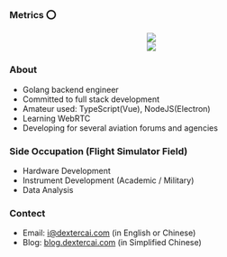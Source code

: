 

### Metrics ⭕
<div align="center">
  <img  src="https://github-readme-streak-stats.herokuapp.com?user=dextercai&theme=onedark&date_format=M%20j%5B%2C%20Y%5D" />
</div>

<div align="center">
  <img  src="https://activity-graph.herokuapp.com/graph?username=dextercai&theme=minimal" />
</div>


### About
- Golang backend engineer
- Committed to full stack development
- Amateur used: TypeScript(Vue), NodeJS(Electron)
- Learning WebRTC
- Developing for several aviation forums and agencies

### Side Occupation (Flight Simulator Field)
- Hardware Development
- Instrument Development (Academic / Military)
- Data Analysis
 
### Contect
- Email: i@dextercai.com (in English or Chinese)
- Blog: [blog.dextercai.com](http://blog.dextercai.com) (in Simplified Chinese)
